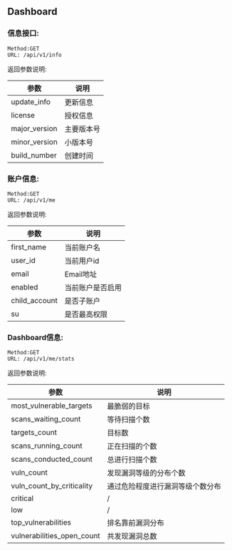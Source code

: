 ## Dashboard


### 信息接口:

```
Method:GET 
URL: /api/v1/info
```
返回参数说明:

| 参数 | 说明 |
| --- | --- |
| update_info | 更新信息 |
| license | 授权信息 |
| major_version | 主要版本号 |
| minor_version | 小版本号 |
| build_number | 创建时间 |

### 账户信息:

```
Method:GET 
URL: /api/v1/me
```

返回参数说明:

| 参数 | 说明 |
| --- | --- |
| first_name | 当前账户名 |
| user_id | 当前用户id |
| email | Email地址 |
| enabled |  当前账户是否启用 |
| child_account |  是否子账户 |
| su | 是否最高权限 |



### Dashboard信息:

```
Method:GET 
URL: /api/v1/me/stats
```

返回参数说明:

| 参数 | 说明 |
| --- | --- |
| most_vulnerable_targets | 最脆弱的目标 |
| scans_waiting_count | 等待扫描个数|
| targets_count | 目标数 |
| scans_running_count |  正在扫描的个数 |
| scans_conducted_count |  总进行扫描个数 |
| vuln_count | 发现漏洞等级的分布个数 |
| vuln_count_by_criticality | 通过危险程度进行漏洞等级个数分布 |
| critical |  / |
| low |  / |
| top_vulnerabilities | 排名靠前漏洞分布 |
| vulnerabilities_open_count | 共发现漏洞总数 |

